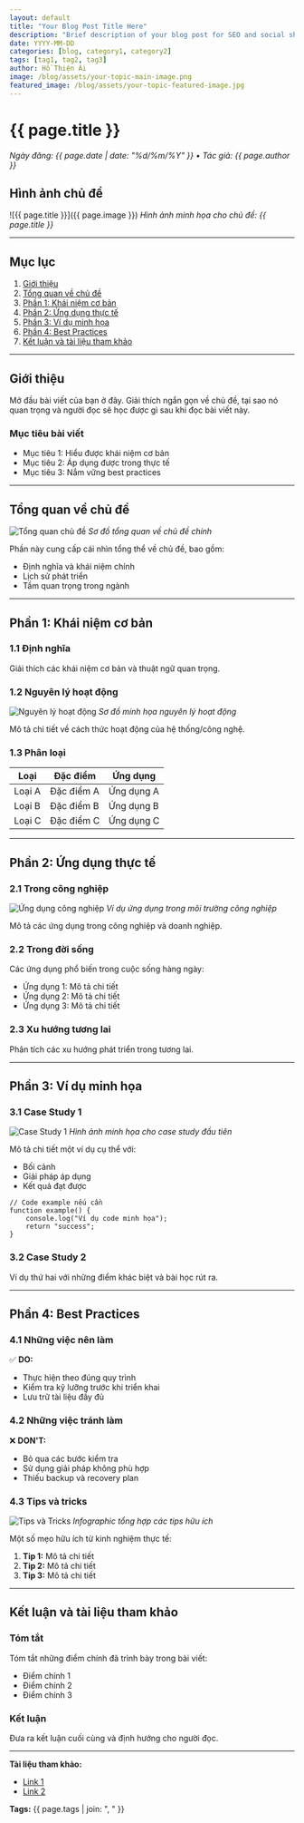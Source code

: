 ```yaml
---
layout: default
title: "Your Blog Post Title Here"
description: "Brief description of your blog post for SEO and social sharing"
date: YYYY-MM-DD
categories: [blog, category1, category2]
tags: [tag1, tag2, tag3]
author: Hồ Thiện Ái
image: /blog/assets/your-topic-main-image.png
featured_image: /blog/assets/your-topic-featured-image.jpg
---
```


# {{ page.title }}

*Ngày đăng: {{ page.date | date: "%d/%m/%Y" }} • Tác giả: {{ page.author }}*

## Hình ảnh chủ đề

![{{ page.title }}]({{ page.image }})
*Hình ảnh minh họa cho chủ đề: {{ page.title }}*

---

## Mục lục

1. [Giới thiệu](#giới-thiệu)
2. [Tổng quan về chủ đề](#tổng-quan-về-chủ-đề)
3. [Phần 1: Khái niệm cơ bản](#phần-1-khái-niệm-cơ-bản)
4. [Phần 2: Ứng dụng thực tế](#phần-2-ứng-dụng-thực-tế)
5. [Phần 3: Ví dụ minh họa](#phần-3-ví-dụ-minh-họa)
6. [Phần 4: Best Practices](#phần-4-best-practices)
7. [Kết luận và tài liệu tham khảo](#kết-luận-và-tài-liệu-tham-khảo)

---

## Giới thiệu

Mở đầu bài viết của bạn ở đây. Giải thích ngắn gọn về chủ đề, tại sao nó quan trọng và người đọc sẽ học được gì sau khi đọc bài viết này.

### Mục tiêu bài viết
- Mục tiêu 1: Hiểu được khái niệm cơ bản
- Mục tiêu 2: Áp dụng được trong thực tế
- Mục tiêu 3: Nắm vững best practices

---

## Tổng quan về chủ đề

![Tổng quan chủ đề](/blog/assets/topic-overview.png)
*Sơ đồ tổng quan về chủ đề chính*

Phần này cung cấp cái nhìn tổng thể về chủ đề, bao gồm:
- Định nghĩa và khái niệm chính
- Lịch sử phát triển
- Tầm quan trọng trong ngành

---

## Phần 1: Khái niệm cơ bản

### 1.1 Định nghĩa

Giải thích các khái niệm cơ bản và thuật ngữ quan trọng.

### 1.2 Nguyên lý hoạt động

![Nguyên lý hoạt động](/blog/assets/working-principle.png)
*Sơ đồ minh họa nguyên lý hoạt động*

Mô tả chi tiết về cách thức hoạt động của hệ thống/công nghệ.

### 1.3 Phân loại

| Loại | Đặc điểm | Ứng dụng |
|------|----------|----------|
| Loại A | Đặc điểm A | Ứng dụng A |
| Loại B | Đặc điểm B | Ứng dụng B |
| Loại C | Đặc điểm C | Ứng dụng C |

---

## Phần 2: Ứng dụng thực tế

### 2.1 Trong công nghiệp

![Ứng dụng công nghiệp](/blog/assets/industrial-application.jpg)
*Ví dụ ứng dụng trong môi trường công nghiệp*

Mô tả các ứng dụng trong công nghiệp và doanh nghiệp.

### 2.2 Trong đời sống

Các ứng dụng phổ biến trong cuộc sống hàng ngày:
- Ứng dụng 1: Mô tả chi tiết
- Ứng dụng 2: Mô tả chi tiết
- Ứng dụng 3: Mô tả chi tiết

### 2.3 Xu hướng tương lai

Phân tích các xu hướng phát triển trong tương lai.

---

## Phần 3: Ví dụ minh họa

### 3.1 Case Study 1

![Case Study 1](/blog/assets/case-study-1.png)
*Hình ảnh minh họa cho case study đầu tiên*

Mô tả chi tiết một ví dụ cụ thể với:
- Bối cảnh
- Giải pháp áp dụng
- Kết quả đạt được

```language
// Code example nếu cần
function example() {
    console.log("Ví dụ code minh họa");
    return "success";
}
```

### 3.2 Case Study 2

Ví dụ thứ hai với những điểm khác biệt và bài học rút ra.

---

## Phần 4: Best Practices

### 4.1 Những việc nên làm

✅ **DO:**
- Thực hiện theo đúng quy trình
- Kiểm tra kỹ lưỡng trước khi triển khai
- Lưu trữ tài liệu đầy đủ

### 4.2 Những việc tránh làm

❌ **DON'T:**
- Bỏ qua các bước kiểm tra
- Sử dụng giải pháp không phù hợp
- Thiếu backup và recovery plan

### 4.3 Tips và tricks

![Tips và Tricks](/blog/assets/tips-and-tricks.png)
*Infographic tổng hợp các tips hữu ích*

Một số mẹo hữu ích từ kinh nghiệm thực tế:
1. **Tip 1:** Mô tả chi tiết
2. **Tip 2:** Mô tả chi tiết
3. **Tip 3:** Mô tả chi tiết

---

## Kết luận và tài liệu tham khảo

### Tóm tắt

Tóm tắt những điểm chính đã trình bày trong bài viết:
- Điểm chính 1
- Điểm chính 2
- Điểm chính 3

### Kết luận

Đưa ra kết luận cuối cùng và định hướng cho người đọc.

---

**Tài liệu tham khảo:**
- [Link 1](https://example.com)
- [Link 2](https://example.com)

**Tags:** {{ page.tags | join: ", " }}
